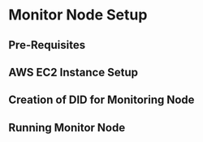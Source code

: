 # Monitor Node Setup

## Pre-Requisites

## AWS EC2 Instance Setup

## Creation of DID for Monitoring Node

## Running Monitor Node